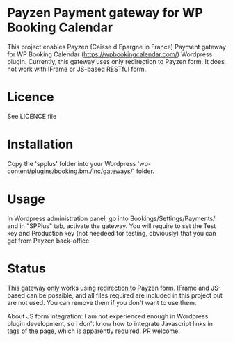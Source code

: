 # Payzen Payment gateway for WP Booking Calendar

This project enables Payzen (Caisse d'Epargne in France) Payment gateway for WP Booking Calendar (https://wpbookingcalendar.com/) Wordpress plugin.
Currently, this gateway uses only redirection to Payzen form. It does not work with IFrame or JS-based RESTful form. 

# Licence

See LICENCE file

# Installation

Copy the 'spplus' folder into your Wordpress 'wp-content/plugins/booking.bm.<version>/inc/gateways/' folder.

# Usage

In Wordpress administration panel, go into Bookings/Settings/Payments/ and in "SPPlus" tab, activate the gateway.
You will require to set the Test key and Production key (not needeed for testing, obviously) that you can get from Payzen back-office.

# Status

This gateway only works using redirection to Payzen form. IFrame and JS-based can be possible, and all files required are included in this project but are not used. You can remove them if you don't want to use them.

About JS form integration: I am not experienced enough in Wordpress plugin development, so I don't know how to integrate Javascript links in <head> tags of the page, which is apparently required. PR welcome.
